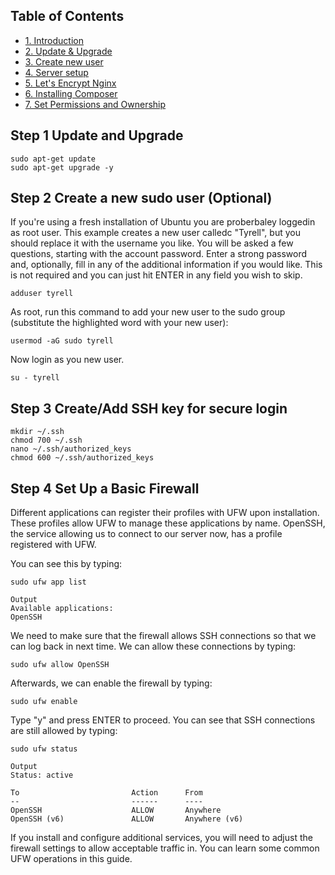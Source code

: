 ## Table of Contents
   - [1. Introduction](https://github.com/TristanGitHub/Laravel-setup-guide/blob/master/1.%20Introduction.md)
   - [2. Update & Upgrade](https://github.com/TristanGitHub/Laravel-setup-guide/blob/master/2.%20Update%20%26%20Upgrade.md)
   - [3. Create new user](https://github.com/TristanGitHub/Laravel-setup-guide/blob/master/3.%20Create%20new%20user.md)
   - [4. Server setup](https://github.com/TristanGitHub/Laravel-setup-guide/blob/master/4.%20Server%20setup.md)
   - [5. Let's Encrypt Nginx](https://github.com/TristanGitHub/Laravel-setup-guide/blob/master/5.%20Let's%20Encrypt%20Nginx.md)
   - [6. Installing Composer](https://github.com/TristanGitHub/Laravel-setup-guide/blob/master/6.%20Installing%20Composer.md)
   - [7. Set Permissions and Ownership](https://github.com/TristanGitHub/Laravel-setup-guide/blob/master/7.%20Set%20Permissions%20and%20Ownership.md)
   
## Step 1 Update and Upgrade
    sudo apt-get update
    sudo apt-get upgrade -y

## Step 2 Create a new sudo user (Optional)
If you're using a fresh installation of Ubuntu you are proberbaley loggedin as root user. This example creates a new user calledc "Tyrell", but you should replace it with the username you like. You will be asked a few questions, starting with the account password. Enter a strong password and, optionally, fill in any of the additional information if you would like. This is not required and you can just hit ENTER in any field you wish to skip.
    
    adduser tyrell
    
As root, run this command to add your new user to the sudo group (substitute the highlighted word with your new user):
    
    usermod -aG sudo tyrell
    
Now login as you new user.
    
    su - tyrell
 
## Step 3 Create/Add SSH key for secure login
    mkdir ~/.ssh
    chmod 700 ~/.ssh
    nano ~/.ssh/authorized_keys
    chmod 600 ~/.ssh/authorized_keys
    
## Step 4 Set Up a Basic Firewall

Different applications can register their profiles with UFW upon installation. These profiles allow UFW to manage these applications by name. OpenSSH, the service allowing us to connect to our server now, has a profile registered with UFW.

You can see this by typing:

    sudo ufw app list

    Output
    Available applications:
    OpenSSH

We need to make sure that the firewall allows SSH connections so that we can log back in next time. We can allow these connections by typing:

    sudo ufw allow OpenSSH

Afterwards, we can enable the firewall by typing:

    sudo ufw enable

Type "y" and press ENTER to proceed. You can see that SSH connections are still allowed by typing:

    sudo ufw status

    Output
    Status: active

    To                         Action      From
    --                         ------      ----
    OpenSSH                    ALLOW       Anywhere
    OpenSSH (v6)               ALLOW       Anywhere (v6)

If you install and configure additional services, you will need to adjust the firewall settings to allow acceptable traffic in. You can learn some common UFW operations in this guide.
